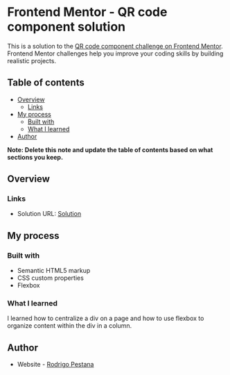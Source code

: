 # Frontend Mentor - QR code component solution

This is a solution to the [QR code component challenge on Frontend Mentor](https://www.frontendmentor.io/challenges/qr-code-component-iux_sIO_H). Frontend Mentor challenges help you improve your coding skills by building realistic projects. 

## Table of contents

- [Overview](#overview)
  - [Links](#links)
- [My process](#my-process)
  - [Built with](#built-with)
  - [What I learned](#what-i-learned)
- [Author](#author)

**Note: Delete this note and update the table of contents based on what sections you keep.**

## Overview

### Links

- Solution URL: [Solution](https://github.com/RodrigoPestana35/qr-code-component-main)

## My process

### Built with

- Semantic HTML5 markup
- CSS custom properties
- Flexbox

### What I learned

I learned how to centralize a div on a page and how to use flexbox to organize content within the div in a column.

## Author

- Website - [Rodrigo Pestana](https://github.com/RodrigoPestana35)
